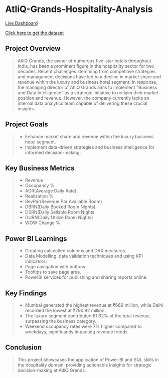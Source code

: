 # AtliQ-Grands-Hospitality-Analysis

[Live Dashboard](https://app.powerbi.com/view?r=eyJrIjoiNzdiZGIxNGYtODBmNS00NDc5LTg5NTgtZTUyYzI1MDRjYzM0IiwidCI6ImM2ZTU0OWIzLTVmNDUtNDAzMi1hYWU5LWQ0MjQ0ZGM1YjJjNCJ9)

[Click here to get the dataset](https://codebasics.io/resources/end-to-end-data-analyst-project)


## Project Overview
> AtliQ Grands, the owner of numerous five-star hotels throughout India, has been a prominent figure in the hospitality sector for two decades. Recent challenges stemming from competitive strategies and management decisions have led to a decline in market share and revenue within the luxury and business hotel segment. In response, the managing director of AtliQ Grands aims to implement "Business and Data Intelligence" as a strategic initiative to reclaim their market position and revenue. However, the company currently lacks an internal data analytics team capable of delivering these crucial insights.


## Project Goals
>- Enhance market share and revenue within the luxury business hotel segment.
>- Implement data-driven strategies and business intelligence for informed decision-making.


## Key Business Metrics
>- Revenue
>- Occupancy %
>- ADR(Average Daily Rate)
>- Realization %
>- RevPar(Revenue Par Available Room)
>- DBRN(Daily Booked Room Nights)
>- DSRN(Daily Sellable Room Nights
>- DURN(Daily Utilize Room Nights)
>- WOW Change %


## Power BI Learnings
>- Creating calcualted columns and DAX measures.
>- Data Modelling ,data validation techniques and using KPI indicators.
>- Page navigation with buttons.
>- Tooltips to save page area.
>- PowerBI services for publishing and sharing reports online.


## Key Findings
>- Mumbai generated the highest revenue at ₹669 million, while Delhi recorded the lowest at ₹290.92 million.
>- The luxury segment contributed 61.62% of the total revenue, surpassing the business category.
>- Weekend occupancy rates were 7% higher compared to weekdays, significantly impacting revenue trends.


## Conclusion
> This project showcases the application of Power BI and SQL skills in the hospitality domain, providing actionable insights for strategic decision-making at AtliQ Grands. 




